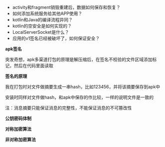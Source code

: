 - activity和fragment销毁重建后，数据如何保存和恢复？
- 如何添加系统服务给其他APP使用？
- kotlin和Java的编译流程异同？
- kotlin的空安全是如何实现的？
- LocalServerSocket是什么？
- 应用的v1签名已经被破坏了，如何保证安全？



**apk签名**

突发奇想，apk多渠道打包的原理是解压缩后，在签名不校验的文件区域添加标记，然后在代码里面读取

**签名的原理**

我在打包时对文件做摘要生成一串hash，比如123456，并将该摘要保存到apk中

安装时同样对文件做hash，和apk中保存的作比较，一样的说明文件是一致的

注：消息摘要只能保证消息的完整性，不能保证消息的不可篡改性

**公钥密码体制**

**对称加密算法**

**非对称加密算法**

